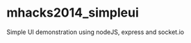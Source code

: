 mhacks2014_simpleui
===================

Simple UI demonstration using nodeJS, express and socket.io
